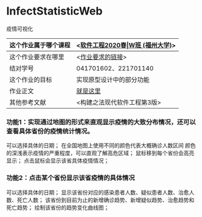 # InfectStatisticWeb
疫情可视化

|这个作业属于哪个课程|<[软件工程2020春\|W班 (福州大学)](https://edu.cnblogs.com/campus/fzu/2020SpringW/)>|
|--|:--|
|这个作业要求在哪里|<[作业要求的链接](https://edu.cnblogs.com/campus/fzu/2020SpringW/homework/10456)>|
|结对学号|041701602、221701140|
|这个作业的目标|实现原型设计中的部分功能|
|作业正文|[就是这里](https://www.cnblogs.com/Blue-White/p/12369189.html)|
|其他参考文献|<构建之法现代软件工程第3版>|


### 功能1：实现通过地图的形式来直观显示疫情的大致分布情况，还可以查看具体省份的疫情统计情况。
可以选择具体的日期；
在全国地图上使用不同的颜色代表大概确诊人数区间
颜色的深浅表示疫情的严重程度，可以直观了解高危区域；
鼠标移到每个省份会高亮显示；
点击鼠标会显示该省具体疫情情况；

### 功能2：点击某个省份显示该省疫情的具体情况
可以选择具体的日期；
显示该省份对应的感染患者人数、疑似患者人数、治愈人数、死亡人数；
该省份到目前为止的新增确诊趋势、新增疑似趋势、治愈趋势和死亡趋势；
绘制该省份的趋势变化曲线图；

